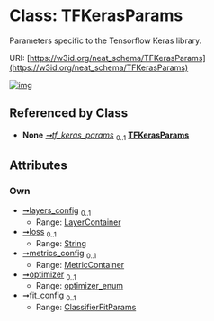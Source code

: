 
# Class: TFKerasParams


Parameters specific to the Tensorflow Keras library.

URI: [https://w3id.org/neat_schema/TFKerasParams](https://w3id.org/neat_schema/TFKerasParams)


[![img](https://yuml.me/diagram/nofunky;dir:TB/class/[ClassifierFitParams]<fit_config%200..1-++[TFKerasParams&#124;loss:string%20%3F;optimizer:optimizer_enum%20%3F],[MetricContainer]<metrics_config%200..1-++[TFKerasParams],[LayerContainer]<layers_config%200..1-++[TFKerasParams],[ClassifierParams]++-%20tf_keras_params%200..1>[TFKerasParams],[MetricContainer],[LayerContainer],[ClassifierParams],[ClassifierFitParams])](https://yuml.me/diagram/nofunky;dir:TB/class/[ClassifierFitParams]<fit_config%200..1-++[TFKerasParams&#124;loss:string%20%3F;optimizer:optimizer_enum%20%3F],[MetricContainer]<metrics_config%200..1-++[TFKerasParams],[LayerContainer]<layers_config%200..1-++[TFKerasParams],[ClassifierParams]++-%20tf_keras_params%200..1>[TFKerasParams],[MetricContainer],[LayerContainer],[ClassifierParams],[ClassifierFitParams])

## Referenced by Class

 *  **None** *[➞tf_keras_params](classifierParams__tf_keras_params.md)*  <sub>0..1</sub>  **[TFKerasParams](TFKerasParams.md)**

## Attributes


### Own

 * [➞layers_config](tFKerasParams__layers_config.md)  <sub>0..1</sub>
     * Range: [LayerContainer](LayerContainer.md)
 * [➞loss](tFKerasParams__loss.md)  <sub>0..1</sub>
     * Range: [String](types/String.md)
 * [➞metrics_config](tFKerasParams__metrics_config.md)  <sub>0..1</sub>
     * Range: [MetricContainer](MetricContainer.md)
 * [➞optimizer](tFKerasParams__optimizer.md)  <sub>0..1</sub>
     * Range: [optimizer_enum](optimizer_enum.md)
 * [➞fit_config](tFKerasParams__fit_config.md)  <sub>0..1</sub>
     * Range: [ClassifierFitParams](ClassifierFitParams.md)
